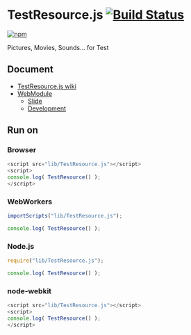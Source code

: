 # TestResource.js [![Build Status](https://travis-ci.org/uupaa/TestResource.js.png)](http://travis-ci.org/uupaa/TestResource.js)

[![npm](https://nodei.co/npm/uupaa.testresource.js.png?downloads=true&stars=true)](https://nodei.co/npm/uupaa.testresource.js/)

Pictures, Movies, Sounds... for Test

## Document

- [TestResource.js wiki](https://github.com/uupaa/TestResource.js/wiki/TestResource)
- [WebModule](https://github.com/uupaa/WebModule)
    - [Slide](http://uupaa.github.io/Slide/slide/WebModule/index.html)
    - [Development](https://github.com/uupaa/WebModule/wiki/Development)

## Run on

### Browser

```js
<script src="lib/TestResource.js"></script>
<script>
console.log( TestResource() );
</script>
```

### WebWorkers

```js
importScripts("lib/TestResource.js");

console.log( TestResource() );
```

### Node.js

```js
require("lib/TestResource.js");

console.log( TestResource() );
```

### node-webkit

```js
<script src="lib/TestResource.js"></script>
<script>
console.log( TestResource() );
</script>
```

